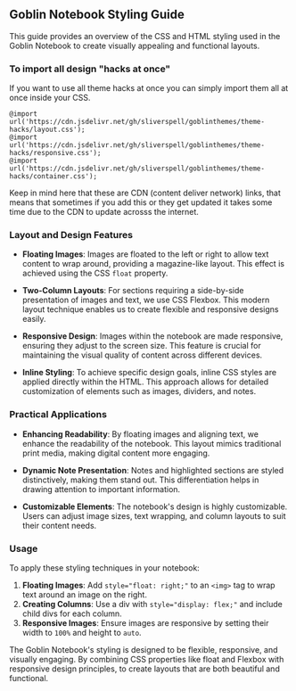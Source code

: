 
## Goblin Notebook Styling Guide

This guide provides an overview of the CSS and HTML styling used in the Goblin Notebook to create visually appealing and functional layouts.

### To import all design "hacks at once"

If you want to use all theme hacks at once you can simply import them all at once inside your CSS.

```
@import url('https://cdn.jsdelivr.net/gh/sliverspell/goblinthemes/theme-hacks/layout.css');
@import url('https://cdn.jsdelivr.net/gh/sliverspell/goblinthemes/theme-hacks/responsive.css');
@import url('https://cdn.jsdelivr.net/gh/sliverspell/goblinthemes/theme-hacks/container.css');

```

Keep in mind here that these are CDN (content deliver network) links, that means that sometimes if you add this or they get updated it takes some time due to the CDN to update acrosss the internet.

### Layout and Design Features

- **Floating Images**: Images are floated to the left or right to allow text content to wrap around, providing a magazine-like layout. This effect is achieved using the CSS `float` property.

- **Two-Column Layouts**: For sections requiring a side-by-side presentation of images and text, we use CSS Flexbox. This modern layout technique enables us to create flexible and responsive designs easily.

- **Responsive Design**: Images within the notebook are made responsive, ensuring they adjust to the screen size. This feature is crucial for maintaining the visual quality of content across different devices.

- **Inline Styling**: To achieve specific design goals, inline CSS styles are applied directly within the HTML. This approach allows for detailed customization of elements such as images, dividers, and notes.

### Practical Applications

- **Enhancing Readability**: By floating images and aligning text, we enhance the readability of the notebook. This layout mimics traditional print media, making digital content more engaging.

- **Dynamic Note Presentation**: Notes and highlighted sections are styled distinctively, making them stand out. This differentiation helps in drawing attention to important information.

- **Customizable Elements**: The notebook's design is highly customizable. Users can adjust image sizes, text wrapping, and column layouts to suit their content needs.

### Usage

To apply these styling techniques in your notebook:

1. **Floating Images**: Add `style="float: right;"` to an `<img>` tag to wrap text around an image on the right.
2. **Creating Columns**: Use a div with `style="display: flex;"` and include child divs for each column.
3. **Responsive Images**: Ensure images are responsive by setting their width to `100%` and height to `auto`.



The Goblin Notebook's styling is designed to be flexible, responsive, and visually engaging. By combining CSS properties like float and Flexbox with responsive design principles, to create layouts that are both beautiful and functional.
